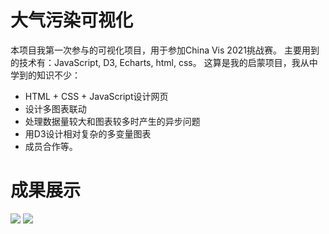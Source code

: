 # 大气污染可视化
本项目我第一次参与的可视化项目，用于参加China Vis 2021挑战赛。
主要用到的技术有：JavaScript, D3, Echarts, html, css。
这算是我的启蒙项目，我从中学到的知识不少：
- HTML + CSS + JavaScript设计网页
- 设计多图表联动
- 处理数据量较大和图表较多时产生的异步问题
- 用D3设计相对复杂的多变量图表
- 成员合作等。

# 成果展示
![](https://cdn.jsdelivr.net/gh/ArCyanic/Gener/20220301142310.png)
![](https://cdn.jsdelivr.net/gh/ArCyanic/Gener/20220301142311.png)